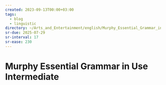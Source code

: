 ```yaml
---
created: 2023-09-13T00:00+03:00
tags:
  - blog
  - linguistic
directory: ~/Arts_and_Entertainment/english/Murphy_Essential_Grammar_in_Use_Intermediate
sr-due: 2025-07-29
sr-interval: 17
sr-ease: 230
---
```


# Murphy Essential Grammar in Use Intermediate
